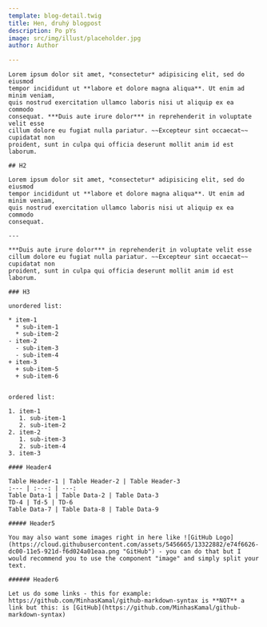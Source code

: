 ```yaml
---
template: blog-detail.twig
title: Hen, druhý blogpost
description: Po pYs
image: src/img/illust/placeholder.jpg
author: Author

---
```

    Lorem ipsum dolor sit amet, *consectetur* adipisicing elit, sed do eiusmod
    tempor incididunt ut **labore et dolore magna aliqua**. Ut enim ad minim veniam,
    quis nostrud exercitation ullamco laboris nisi ut aliquip ex ea commodo
    consequat. ***Duis aute irure dolor*** in reprehenderit in voluptate velit esse
    cillum dolore eu fugiat nulla pariatur. ~~Excepteur sint occaecat~~ cupidatat non
    proident, sunt in culpa qui officia deserunt mollit anim id est laborum.
    
    ## H2
    
    Lorem ipsum dolor sit amet, *consectetur* adipisicing elit, sed do eiusmod
    tempor incididunt ut **labore et dolore magna aliqua**. Ut enim ad minim veniam,
    quis nostrud exercitation ullamco laboris nisi ut aliquip ex ea commodo
    consequat. 
    
    ---
    
    ***Duis aute irure dolor*** in reprehenderit in voluptate velit esse
    cillum dolore eu fugiat nulla pariatur. ~~Excepteur sint occaecat~~ cupidatat non
    proident, sunt in culpa qui officia deserunt mollit anim id est laborum.
    
    ### H3
    
    unordered list:
    
    * item-1
      * sub-item-1
      * sub-item-2
    - item-2
      - sub-item-3
      - sub-item-4
    + item-3
      + sub-item-5
      + sub-item-6
    
    
    ordered list:
    
    1. item-1
       1. sub-item-1
       2. sub-item-2
    2. item-2
       1. sub-item-3
       2. sub-item-4
    3. item-3
    
    #### Header4
    
    Table Header-1 | Table Header-2 | Table Header-3
    :--- | :---: | ---:
    Table Data-1 | Table Data-2 | Table Data-3
    TD-4 | Td-5 | TD-6
    Table Data-7 | Table Data-8 | Table Data-9
    
    ##### Header5
    
    You may also want some images right in here like ![GitHub Logo](https://cloud.githubusercontent.com/assets/5456665/13322882/e74f6626-dc00-11e5-921d-f6d024a01eaa.png "GitHub") - you can do that but I would recommend you to use the component "image" and simply split your text.
    
    ###### Header6
    
    Let us do some links - this for example: https://github.com/MinhasKamal/github-markdown-syntax is **NOT** a link but this: is [GitHub](https://github.com/MinhasKamal/github-markdown-syntax)
    
    